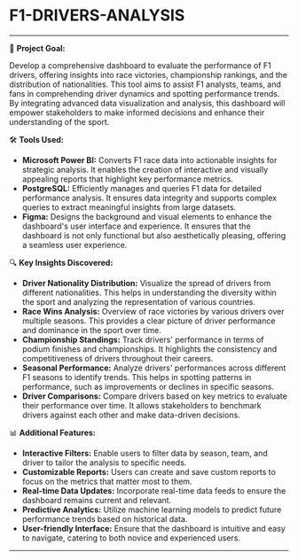 # F1-DRIVERS-ANALYSIS


---

🎯 **Project Goal:** 

Develop a comprehensive dashboard to evaluate the performance of F1 drivers, offering insights into race victories, championship rankings, and the distribution of nationalities. This tool aims to assist F1 analysts, teams, and fans in comprehending driver dynamics and spotting performance trends. By integrating advanced data visualization and analysis, this dashboard will empower stakeholders to make informed decisions and enhance their understanding of the sport.

🛠️ **Tools Used:**

- **Microsoft Power BI:** Converts F1 race data into actionable insights for strategic analysis. It enables the creation of interactive and visually appealing reports that highlight key performance metrics.
- **PostgreSQL:** Efficiently manages and queries F1 data for detailed performance analysis. It ensures data integrity and supports complex queries to extract meaningful insights from large datasets.
- **Figma:** Designs the background and visual elements to enhance the dashboard's user interface and experience. It ensures that the dashboard is not only functional but also aesthetically pleasing, offering a seamless user experience.

🔍 **Key Insights Discovered:**

- **Driver Nationality Distribution:** Visualize the spread of drivers from different nationalities. This helps in understanding the diversity within the sport and analyzing the representation of various countries.
- **Race Wins Analysis:** Overview of race victories by various drivers over multiple seasons. This provides a clear picture of driver performance and dominance in the sport over time.
- **Championship Standings:** Track drivers' performance in terms of podium finishes and championships. It highlights the consistency and competitiveness of drivers throughout their careers.
- **Seasonal Performance:** Analyze drivers' performances across different F1 seasons to identify trends. This helps in spotting patterns in performance, such as improvements or declines in specific seasons.
- **Driver Comparisons:** Compare drivers based on key metrics to evaluate their performance over time. It allows stakeholders to benchmark drivers against each other and make data-driven decisions.

📊 **Additional Features:**

- **Interactive Filters:** Enable users to filter data by season, team, and driver to tailor the analysis to specific needs.
- **Customizable Reports:** Users can create and save custom reports to focus on the metrics that matter most to them.
- **Real-time Data Updates:** Incorporate real-time data feeds to ensure the dashboard remains current and relevant.
- **Predictive Analytics:** Utilize machine learning models to predict future performance trends based on historical data.
- **User-friendly Interface:** Ensure that the dashboard is intuitive and easy to navigate, catering to both novice and experienced users.

---

